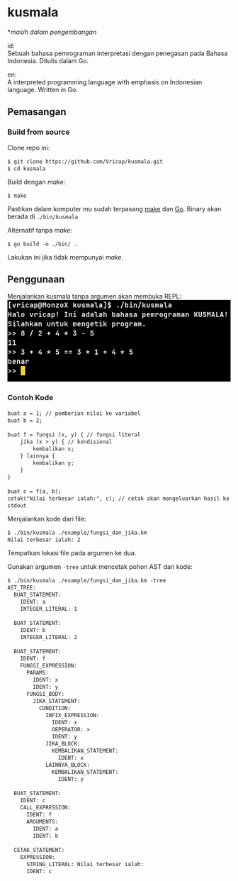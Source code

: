 # kusmala  
**masih dalam pengembangan*  

id:  
Sebuah bahasa pemrograman interpretasi dengan penegasan pada Bahasa Indonesia. Ditulis dalam Go.  


en:  
A interpreted programming language with emphasis on Indonesian language. Written in Go.  

## Pemasangan  
### Build from source  
Clone repo ini:
```
$ git clone https://github.com/Vricap/kusmala.git  
$ cd kusmala
```  

Build dengan *make*:  
```
$ make
```  
Pastikan dalam komputer mu sudah terpasang [make](https://www.gnu.org/software/make/) dan [Go](https://go.dev/). Binary akan berada di `./bin/kusmala`  

Alternatif tanpa *make*:  
```
$ go build -o ./bin/ .
```  
Lakukan ini jika tidak mempunyai *make*.  

## Penggunaan  
Menjalankan kusmala tanpa argumen akan membuka REPL:  
![screenshot 1](./resource/screenshot/1.png)  

### Contoh Kode  
```
buat a = 1; // pemberian nilai ke variabel
buat b = 2;

buat f = fungsi (x, y) { // fungsi literal
	jika (x > y) { // kondisional 
		kembalikan x;
	} lainnya {
		kembalikan y;
	}
}

buat c = f(a, b);
cetak("Nilai terbesar ialah:", c); // cetak akan mengeluarkan hasil ke stdout
```  

Menjalankan kode dari file:  
```
$ ./bin/kusmala ./example/fungsi_dan_jika.km  
Nilai terbesar ialah: 2
```  
Tempatkan lokasi file pada argumen ke dua.  

Gunakan argumen `-tree` untuk mencetak pohon AST dari kode:  
```
$ ./bin/kusmala ./example/fungsi_dan_jika.km -tree  
AST_TREE:
  BUAT_STATEMENT:
    IDENT: a
    INTEGER_LITERAL: 1

  BUAT_STATEMENT:
    IDENT: b
    INTEGER_LITERAL: 2

  BUAT_STATEMENT:
    IDENT: f
    FUNGSI_EXPRESSION: 
      PARAMS: 
        IDENT: x
        IDENT: y
      FUNGSI_BODY: 
        JIKA_STATEMENT:
          CONDITION:
            INFIX_EXPRESSION:
              IDENT: x
              OEPERATOR: >
              IDENT: y
            JIKA_BLOCK: 
              KEMBALIKAN_STATEMENT:
                IDENT: x
            LAINNYA_BLOCK: 
              KEMBALIKAN_STATEMENT:
                IDENT: y

  BUAT_STATEMENT:
    IDENT: c
    CALL_EXPRESSION: 
      IDENT: f
      ARGUMENTS: 
        IDENT: a
        IDENT: b

  CETAK_STATEMENT: 
    EXPRESSION: 
      STRING_LITERAL: Nilai terbesar ialah:
      IDENT: c
```  
